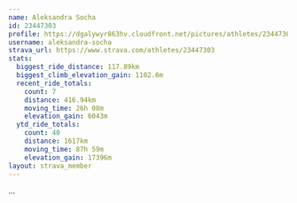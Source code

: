 ```yaml
---
name: Aleksandra Socha
id: 23447303
profile: https://dgalywyr863hv.cloudfront.net/pictures/athletes/23447303/14745546/4/large.jpg
username: aleksandra-socha
strava_url: https://www.strava.com/athletes/23447303
stats:
  biggest_ride_distance: 117.89km
  biggest_climb_elevation_gain: 1102.6m
  recent_ride_totals:
    count: 7
    distance: 416.94km
    moving_time: 26h 08m
    elevation_gain: 6043m
  ytd_ride_totals:
    count: 40
    distance: 1617km
    moving_time: 87h 59m
    elevation_gain: 17396m
layout: strava_member
--- 
```

...
